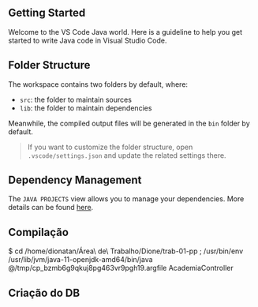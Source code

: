 ## Getting Started

Welcome to the VS Code Java world. Here is a guideline to help you get started to write Java code in Visual Studio Code.

## Folder Structure

The workspace contains two folders by default, where:

- `src`: the folder to maintain sources
- `lib`: the folder to maintain dependencies

Meanwhile, the compiled output files will be generated in the `bin` folder by default.

> If you want to customize the folder structure, open `.vscode/settings.json` and update the related settings there.

## Dependency Management

The `JAVA PROJECTS` view allows you to manage your dependencies. More details can be found [here](https://github.com/microsoft/vscode-java-dependency#manage-dependencies).

## Compilação 

$ cd /home/dionatan/Área\ de\ Trabalho/Dione/trab-01-pp ; /usr/bin/env /usr/lib/jvm/java-11-openjdk-amd64/bin/java @/tmp/cp_bzmb6g9qkuj8pg463vr9pgh19.argfile AcademiaController
 
## Criação do DB

